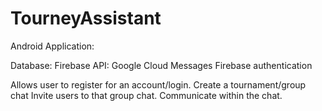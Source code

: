 # TourneyAssistant

Android Application:

Database: Firebase
API:  Google Cloud Messages
Firebase authentication
 
 Allows user to register for an account/login. 
 Create a tournament/group chat 
 Invite users to that group chat.
 Communicate within the chat.
 

